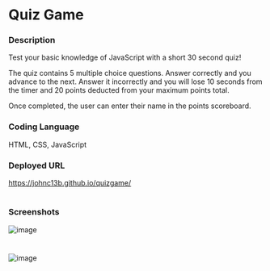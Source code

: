 # Quiz Game
### Description
Test your basic knowledge of JavaScript with a short 30 second quiz! 

The quiz contains 5 multiple choice questions. Answer correctly and you advance to the next. Answer it incorrectly and you will lose 10 seconds from the timer and 20 points deducted from your maximum points total.

Once completed, the user can enter their name in the points scoreboard.

### Coding Language
HTML, CSS, JavaScript

### Deployed URL
https://johnc13b.github.io/quizgame/

#
### Screenshots
![image](https://user-images.githubusercontent.com/100248387/161459230-2cde6adc-f92a-44fd-b310-df1558900d49.png)
#
![image](https://user-images.githubusercontent.com/100248387/161459322-52c11f90-c1df-4023-94e4-ddbbb848decb.png)
